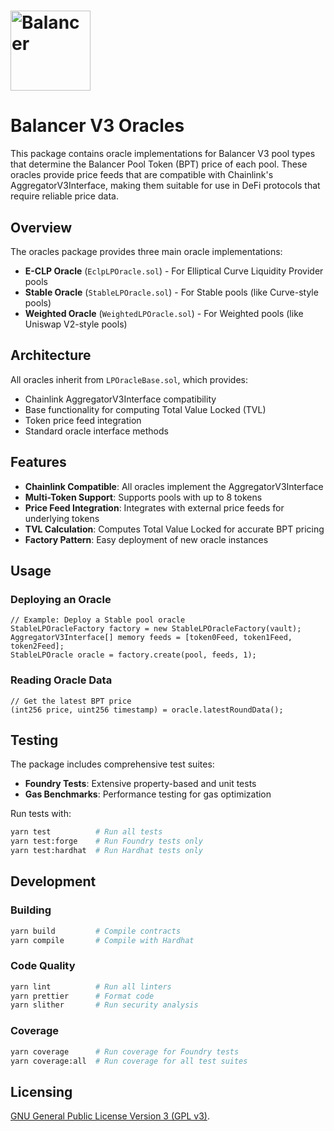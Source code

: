 # <img src="../../logo.svg" alt="Balancer" height="128px">

# Balancer V3 Oracles

This package contains oracle implementations for Balancer V3 pool types that determine the Balancer Pool Token (BPT) price of each pool. These oracles provide price feeds that are compatible with Chainlink's AggregatorV3Interface, making them suitable for use in DeFi protocols that require reliable price data.

## Overview

The oracles package provides three main oracle implementations:

- **E-CLP Oracle** (`EclpLPOracle.sol`) - For Elliptical Curve Liquidity Provider pools
- **Stable Oracle** (`StableLPOracle.sol`) - For Stable pools (like Curve-style pools)
- **Weighted Oracle** (`WeightedLPOracle.sol`) - For Weighted pools (like Uniswap V2-style pools)

## Architecture

All oracles inherit from `LPOracleBase.sol`, which provides:

- Chainlink AggregatorV3Interface compatibility
- Base functionality for computing Total Value Locked (TVL)
- Token price feed integration
- Standard oracle interface methods

## Features

- **Chainlink Compatible**: All oracles implement the AggregatorV3Interface
- **Multi-Token Support**: Supports pools with up to 8 tokens
- **Price Feed Integration**: Integrates with external price feeds for underlying tokens
- **TVL Calculation**: Computes Total Value Locked for accurate BPT pricing
- **Factory Pattern**: Easy deployment of new oracle instances

## Usage

### Deploying an Oracle

```solidity
// Example: Deploy a Stable pool oracle
StableLPOracleFactory factory = new StableLPOracleFactory(vault);
AggregatorV3Interface[] memory feeds = [token0Feed, token1Feed, token2Feed];
StableLPOracle oracle = factory.create(pool, feeds, 1);
```

### Reading Oracle Data

```solidity
// Get the latest BPT price
(int256 price, uint256 timestamp) = oracle.latestRoundData();
```

## Testing

The package includes comprehensive test suites:

- **Foundry Tests**: Extensive property-based and unit tests
- **Gas Benchmarks**: Performance testing for gas optimization

Run tests with:

```bash
yarn test          # Run all tests
yarn test:forge    # Run Foundry tests only
yarn test:hardhat  # Run Hardhat tests only
```

## Development

### Building

```bash
yarn build         # Compile contracts
yarn compile       # Compile with Hardhat
```

### Code Quality

```bash
yarn lint          # Run all linters
yarn prettier      # Format code
yarn slither       # Run security analysis
```

### Coverage

```bash
yarn coverage      # Run coverage for Foundry tests
yarn coverage:all  # Run coverage for all test suites
```

## Licensing

[GNU General Public License Version 3 (GPL v3)](../../LICENSE).
